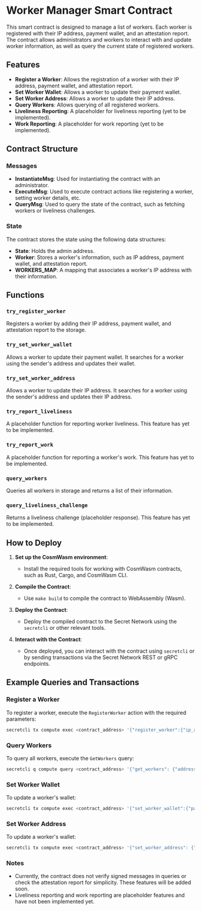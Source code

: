 # Worker Manager Smart Contract

This smart contract is designed to manage a list of workers. Each worker is registered with their IP address, payment wallet, and an attestation report. The contract allows administrators and workers to interact with and update worker information, as well as query the current state of registered workers.

## Features

- **Register a Worker**: Allows the registration of a worker with their IP address, payment wallet, and attestation report.
- **Set Worker Wallet**: Allows a worker to update their payment wallet.
- **Set Worker Address**: Allows a worker to update their IP address.
- **Query Workers**: Allows querying of all registered workers.
- **Liveliness Reporting**: A placeholder for liveliness reporting (yet to be implemented).
- **Work Reporting**: A placeholder for work reporting (yet to be implemented).

## Contract Structure

### Messages

- **InstantiateMsg**: Used for instantiating the contract with an administrator.
- **ExecuteMsg**: Used to execute contract actions like registering a worker, setting worker details, etc.
- **QueryMsg**: Used to query the state of the contract, such as fetching workers or liveliness challenges.

### State

The contract stores the state using the following data structures:

- **State**: Holds the admin address.
- **Worker**: Stores a worker's information, such as IP address, payment wallet, and attestation report.
- **WORKERS_MAP**: A mapping that associates a worker's IP address with their information.

## Functions

### `try_register_worker`

Registers a worker by adding their IP address, payment wallet, and attestation report to the storage.

### `try_set_worker_wallet`

Allows a worker to update their payment wallet. It searches for a worker using the sender's address and updates their wallet.

### `try_set_worker_address`

Allows a worker to update their IP address. It searches for a worker using the sender's address and updates their IP address.

### `try_report_liveliness`

A placeholder function for reporting worker liveliness. This feature has yet to be implemented.

### `try_report_work`

A placeholder function for reporting a worker's work. This feature has yet to be implemented.

### `query_workers`

Queries all workers in storage and returns a list of their information.

### `query_liveliness_challenge`

Returns a liveliness challenge (placeholder response). This feature has yet to be implemented.

## How to Deploy

1. **Set up the CosmWasm environment**:
   - Install the required tools for working with CosmWasm contracts, such as Rust, Cargo, and CosmWasm CLI.
   
2. **Compile the Contract**:
   - Use `make build` to compile the contract to WebAssembly (Wasm).

3. **Deploy the Contract**:
   - Deploy the compiled contract to the Secret Network using the `secretcli` or other relevant tools.

4. **Interact with the Contract**:
   - Once deployed, you can interact with the contract using `secretcli` or by sending transactions via the Secret Network REST or gRPC endpoints.

## Example Queries and Transactions

### Register a Worker

To register a worker, execute the `RegisterWorker` action with the required parameters:

```bash
secretcli tx compute exec <contract_address> '{"register_worker":{"ip_address":"192.168.1.1","payment_wallet":"secret1xyz","attestation_report":""}}' --from <your_wallet>
```

### Query Workers

To query all workers, execute the `GetWorkers` query:

```bash
secretcli q compute query <contract_address> '{"get_workers": {"address":"", "signature":"", "subscriber_public_key":""}}' 
```

### Set Worker Wallet

To update a worker's wallet:

```bash
secretcli tx compute exec <contract_address> '{"set_worker_wallet":{"payment_wallet":"secret1newwallet"}}' --from <your_wallet>
```
### Set Worker Address

To update a worker's wallet:

```bash
secretcli tx compute exec <contract_address> '{"set_worker_address": {"new_ip_address": "<new_ip>", "old_ip_address": "<old_ip>>"}}' --from <your_wallet>
```

### Notes 

- Currently, the contract does not verify signed messages in queries or check the attestation report for simplicity. These features will be added soon.
- Liveliness reporting and work reporting are placeholder features and have not been implemented yet.